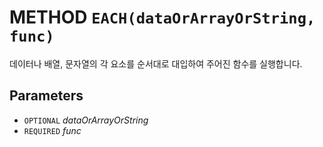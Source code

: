 # METHOD `EACH(dataOrArrayOrString, func)`
데이터나 배열, 문자열의 각 요소를 순서대로 대입하여 주어진 함수를 실행합니다.

## Parameters
* `OPTIONAL` *dataOrArrayOrString*
* `REQUIRED` *func*
